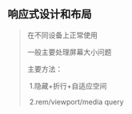 ## 响应式设计和布局

> 在不同设备上正常使用
>
> 一般主要处理屏幕大小问题
>
> 主要方法：
>
> ​	1.隐藏+折行+自适应空间
>
> ​	2.rem/viewport/media query